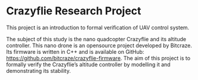 # Crazyflie Research Project
This project is an introduction to formal verification of UAV control system.

The subject of this study is the nano quadcopter Crazyflie and its altitude controller.
This nano drone is an opensource project developed by Bitcraze.
Its firmware is written in C++ and is available on GitHub: https://github.com/bitcraze/crazyflie-firmware.
The aim of this project is to formally verify the Crazyflie’s altitude controller by modelling it and demonstrating its stability.
